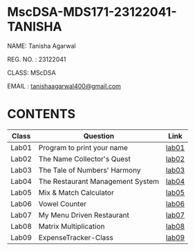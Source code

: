 # MscDSA-MDS171-23122041-TANISHA

NAME: Tanisha Agarwal

REG. NO. : 23122041

CLASS: MScDSA

EMAIL : tanishaagarwal400@gmail.com

# CONTENTS

|Class|Question|Link|
|-----|--------------------------------|--------------|
|Lab01|Program to print your name|[lab01](https://github.com/tanishaagarwal195/MscDSA-MDS171-23122041-TANISHA/blob/1c5907dc82fad055e8c97d9541fd53bdb36cb4ec/lab01.ipynb)|
|Lab02|The Name Collector's Quest|[lab02](https://github.com/tanishaagarwal195/MscDSA-MDS171-23122041-TANISHA/blob/1c5907dc82fad055e8c97d9541fd53bdb36cb4ec/lab02.ipynb)|
|Lab03|The Tale of Numbers' Harmony|[lab03](https://github.com/tanishaagarwal195/MscDSA-MDS171-23122041-TANISHA/blob/eba9cc4a947a422dfc36b1105fba70899f88c54a/lab03.ipynb)
|Lab04|The Restaurant Management System|[lab04](https://github.com/tanishaagarwal195/MscDSA-MDS171-23122041-TANISHA/blob/main/lab04.ipynb)
|Lab05|Mix & Match Calculator|[lab05](https://github.com/tanishaagarwal195/MscDSA-MDS171-23122041-TANISHA/blob/main/lab05.ipynb)
|Lab06|Vowel Counter|[lab06](https://github.com/tanishaagarwal195/MscDSA-MDS171-23122041-TANISHA/blob/main/lab06.ipynb)
|Lab07|My Menu Driven Restaurant|[lab07](https://github.com/tanishaagarwal195/MscDSA-MDS171-23122041-TANISHA/blob/main/lab07.ipynb)
|Lab08|Matrix Multiplication|[lab08](https://github.com/tanishaagarwal195/MscDSA-MDS171-23122041-TANISHA/blob/main/lab08.ipynb)
|Lab09|ExpenseTracker-Class|[lab09](https://github.com/tanishaagarwal195/MscDSA-MDS171-23122041-TANISHA/blob/main/lab09.ipynb)


